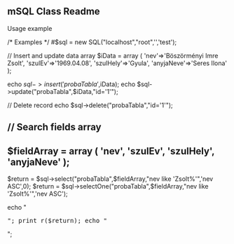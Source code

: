 mSQL Class Readme
------------------

Usage example

/* Examples */
#$sql = new SQL("localhost","root",'','test');

// Insert and update data array
$iData = array
    (
    'nev'=>'Böszörményi Imre Zsolt',
    'szulEv'=>'1969.04.08',
    'szulHely'=>'Gyula',
    'anyjaNeve'=>'Seres Ilona'
    );

echo $sql->insert('probaTabla',$iData);
echo $sql->update("probaTabla",$iData,"id='1'");

// Delete record
echo $sql->delete("probaTabla","id='1'");

// Search fields array
------------------------------
$fieldArray = array
    (
    'nev',
    'szulEv',
    'szulHely',
    'anyjaNeve'
    );
------------------------------

$return = $sql->select("probaTabla",$fieldArray,"nev like 'Zsolt%'",'nev ASC',0);
$return = $sql->selectOne("probaTabla",$fieldArray,"nev like 'Zsolt%'",'nev ASC');

echo "<pre>";
print_r($return);
echo "</pre>";
